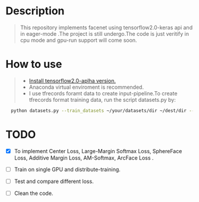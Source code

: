 # Description
> This repository implements facenet using tensorflow2.0-keras api and in eager-mode .The project is still undergo.The code is just veritify in cpu mode and gpu-run support will come soon.

# How to use
> + [Install tensorflow2.0-aplha version.](https://tensorflow.google.cn/install/pip)
> + Anaconda virtual enviroment is recommended.
> + I use tfrecords foramt data to create input-pipeline.To create tfrecords format training data, run the script datasets.py by:

> 
```bash
  python datasets.py --train_datasets ~/your/datasets/dir ~/dest/dir --nrof_imgs_per_file 50000
```

# TODO
- [x] To implement  Center Loss, Large-Margin Softmax Loss, SphereFace Loss, Additive Margin Loss, AM-Softmax, ArcFace Loss .
- [ ] Train on single GPU and distribute-training.
- [ ] Test and compare different loss.  
- [ ] Clean the code.


